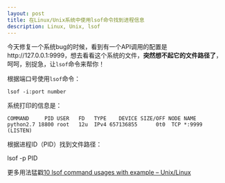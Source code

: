 ```yaml
---
layout: post
title: 在Linux/Unix系统中使用lsof命令找到进程信息
description: Linux, Unix, lsof
---
```

今天修复一个系统bug的时候，看到有一个API调用的配置是http://127.0.0.1:9999，想去看看这个系统的文件，**突然想不起它的文件路径了**，呵呵，别捉急，让`lsof`命令来帮你！

根据端口号使用`lsof`命令：

    lsof -i:port number

系统打印的信息是：

    COMMAND     PID USER   FD   TYPE    DEVICE SIZE/OFF NODE NAME
    python2.7 18800 root   12u  IPv4 657136855      0t0  TCP *:9999 (LISTEN)

根据进程ID（PID）找到文件路径：

lsof -p PID

更多用法猛戳[10 lsof command usages with example – Unix/Linux](http://crybit.com/lsof-command-usages/)
